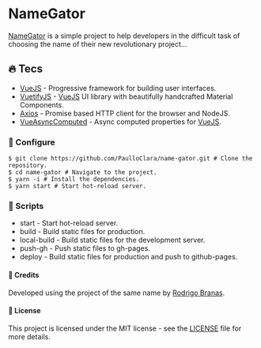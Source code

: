 # NameGator

[NameGator] is a simple project to help developers in the difficult task of
choosing the name of their new revolutionary project...

## :fire: Tecs

- [VueJS] - Progressive framework for building user interfaces.
- [VuetifyJS] - [VueJS] UI library with beautifully handcrafted Material Components.
- [Axios] - Promise based HTTP client for the browser and NodeJS.
- [VueAsyncComputed] - Async computed properties for [VueJS].

### :wrench: Configure

```shell
$ git clone https://github.com/PaulloClara/name-gator.git # Clone the repository.
$ cd name-gator # Navigate to the project.
$ yarn -i # Install the dependencies.
$ yarn start # Start hot-reload server.
```

### :scroll: Scripts

- start - Start hot-reload server.
- build - Build static files for production.
- local-build - Build static files for the development server.
- push-gh - Push static files to gh-pages.
- deploy - Build static files for production and push to github-pages.

#### :link: Credits

Developed using the project of the same name by [Rodrigo Branas].

#### :memo: License

This project is licensed under the MIT license - see the [LICENSE] file for more details.

<!-- Refs -->

[namegator]: https://github.com/paulloclara/name-gator
[rodrigo branas]: https://github.com/rodrigobranas
[license]: LICENSE
[vuejs]: https://vuejs.org
[vuetifyjs]: https://vuetifyjs.com/en
[axios]: https://github.com/axios/axios
[vueasynccomputed]: https://github.com/foxbenjaminfox/vue-async-computed

